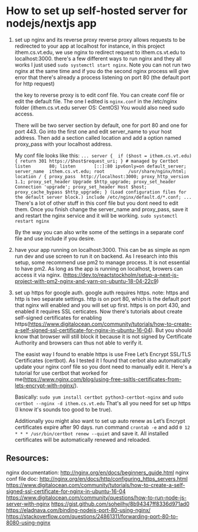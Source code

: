 # How to set up self-hosted server for nodejs/nextjs app

1. set up nginx and its reverse proxy
    reverse proxy allows requests to be redirected to your app at localhost
    for instance, in this project ithem.cs.vt.edu, we use nginx to redirect request to ithem.cs.vt.edu to localhost:3000.
    there's a few different ways to run nginx and they all works I just used `sudo systemctl start nginx`.
    Note you can not run two nginx at the same time and if you do the second nginx process will give error that there's already a process listening on port 80 (the default port for http request)

    the key to reverse proxy is to edit conf file. You can create conf file or edit the default file.
    The one I edited is `nginx.conf` in the /etc/nginx folder (ithem.cs.vt.edu server OS: CentOS)
    You would also need sudo access.

    There will be two server section by default, one for port 80 and one for port 443. 
    Go into the first one and edit server_name to your host address.
    Then add a section called location and add a option named proxy_pass with your localhost address. 

    My conf file looks like this:
    ``
    ...
    server { 
    if ($host = ithem.cs.vt.edu) {
        return 301 https://$host$request_uri;
    } # managed by Certbot
    listen       80;
    listen       [::]:80 ipv6only=on default_server;
    server_name  ithem.cs.vt.edu;
    root         /usr/share/nginx/html;
    location / {
    proxy_pass  http://localhost:3000;
    proxy_http_version 1.1;
    proxy_set_header Upgrade $http_upgrade;
    proxy_set_header Connection 'upgrade';
    proxy_set_header Host $host;
    proxy_cache_bypass $http_upgrade;
    }
     (Load configuration files for the default server block.)
    include /etc/nginx/default.d/*.conf;
    ...
    ``
    There's a lot of other stuff in this conf file but you dont need to edit them. Once you finish change the server_name and proxy_pass, save it and restart the nginx service and it will be working. `sudo systemctl restart nginx`

    By the way you can also write some of the settings in a separate conf file and use include if you desire. 

2. have your app running on localhost:3000.
    This can be as simple as npm run dev and use screen to run it on backend.
    As I research into this setup, some recommend use pm2 to manage process. 
    It is not essential to have pm2. As long as the app is running on localhost, browers can access it via nginx.
    (https://dev.to/reactstockholm/setup-a-next-js-project-with-pm2-nginx-and-yarn-on-ubuntu-18-04-22c9)

3. set up https for google auth. 
    google auth requires https.
    note: https and http is two separate settings. http is on port 80, which is the default port that nginx will enabled and you will set up first. https is on port 430, and enabled it requires SSL certicates. Now there's tutorials about create self-signed certificates for enabling https(https://www.digitalocean.com/community/tutorials/how-to-create-a-self-signed-ssl-certificate-for-nginx-in-ubuntu-16-04). But you should know that browser will still block it because it is not signed by Certificate Authority and browsers can thus not able to verify it. 

    The easist way I found to enable https is use Free Let’s Encrypt SSL/TLS Certificates (certbot). 
    As I tested it I found that cerbot also automatically update your nginx conf file so you dont need to manually edit it. 
    Here's a tutorial for use certbot that worked for me(https://www.nginx.com/blog/using-free-ssltls-certificates-from-lets-encrypt-with-nginx/). 

    Basically: `sudo yum install certbot python3-certbot-nginx` and `sudo certbot --nginx -d ithem.cs.vt.edu`
    That's all you need for set up https (I know it's sounds too good to be true). 

    Additionally you might also want to set up auto renew as Let’s Encrypt certificates expire after 90 days.
    run command `crontab -e` and add `0 12 * * * /usr/bin/certbot renew --quiet` and save it. All installed certificates will be automatically renewed and reloaded.
    


## Resources:
nginx documentation: http://nginx.org/en/docs/beginners_guide.html
nginx conf file doc: http://nginx.org/en/docs/http/configuring_https_servers.html
https://www.digitalocean.com/community/tutorials/how-to-create-a-self-signed-ssl-certificate-for-nginx-in-ubuntu-16-04
https://www.digitalocean.com/community/questions/how-to-run-node-js-server-with-nginx
https://gist.github.com/soheilhy/8b94347ff8336d971ad0
https://eladnava.com/binding-nodejs-port-80-using-nginx/
https://stackoverflow.com/questions/24861311/forwarding-port-80-to-8080-using-nginx
